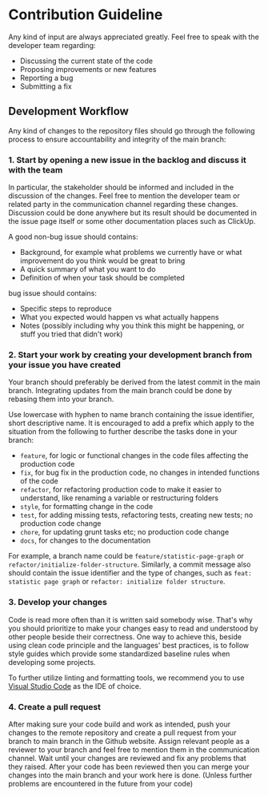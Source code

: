 # Contribution Guideline

Any kind of input are always appreciated greatly. Feel free to speak with the developer team regarding:

- Discussing the current state of the code
- Proposing improvements or new features
- Reporting a bug
- Submitting a fix

## Development Workflow

Any kind of changes to the repository files should go through the following process to ensure accountability and integrity of the main branch:

### 1. Start by opening a new issue in the backlog and discuss it with the team

In particular, the stakeholder should be informed and included in the discussion of the changes. Feel free to mention the developer team or related party in the communication channel regarding these changes. Discussion could be done anywhere but its result should be documented in the issue page itself or some other documentation places such as ClickUp.

A good non-bug issue should contains:

- Background, for example what problems we currently have or what improvement do you think would be great to bring
- A quick summary of what you want to do
- Definition of when your task should be completed

bug issue should contains:

- Specific steps to reproduce
- What you expected would happen vs what actually happens
- Notes (possibly including why you think this might be happening, or stuff you tried that didn't work)

### 2. Start your work by creating your development branch from your issue you have created

Your branch should preferably be derived from the latest commit in the main branch. Integrating updates from the main branch could be done by rebasing them into your branch.

Use lowercase with hyphen to name branch containing the issue identifier, short descriptive name. It is encouraged to add a prefix which apply to the situation from the following to further describe the tasks done in your branch:

- `feature`, for logic or functional changes in the code files affecting the production code
- `fix`, for bug fix in the production code, no changes in intended functions of the code
- `refactor`, for refactoring production code to make it easier to understand, like renaming a variable or restructuring folders
- `style`, for formatting change in the code
- `test`, for adding missing tests, refactoring tests, creating new tests; no production code change
- `chore`, for updating grunt tasks etc; no production code change
- `docs`, for changes to the documentation

For example, a branch name could be `feature/statistic-page-graph` or `refactor/initialize-folder-structure`. Similarly, a commit message also should contain the issue identifier and the type of changes, such as `feat: statistic page graph` or `refactor: initialize folder structure`.

### 3. Develop your changes

Code is read more often than it is written said somebody wise. That's why you should prioritize to make your changes easy to read and understood by other people beside their correctness. One way to achieve this, beside using clean code principle and the languages' best practices, is to follow style guides which provide some standardized baseline rules when developing some projects.

To further utilize linting and formatting tools, we recommend you to use [Visual Studio Code](https://code.visualstudio.com) as the IDE of choice.

### 4. Create a pull request

After making sure your code build and work as intended, push your changes to the remote repository and create a pull request from your branch to main branch in the Github website. Assign relevant people as a reviewer to your branch and feel free to mention them in the communication channel. Wait until your changes are reviewed and fix any problems that they raised. After your code has been reviewed then you can merge your changes into the main branch and your work here is done. (Unless further problems are encountered in the future from your code)

